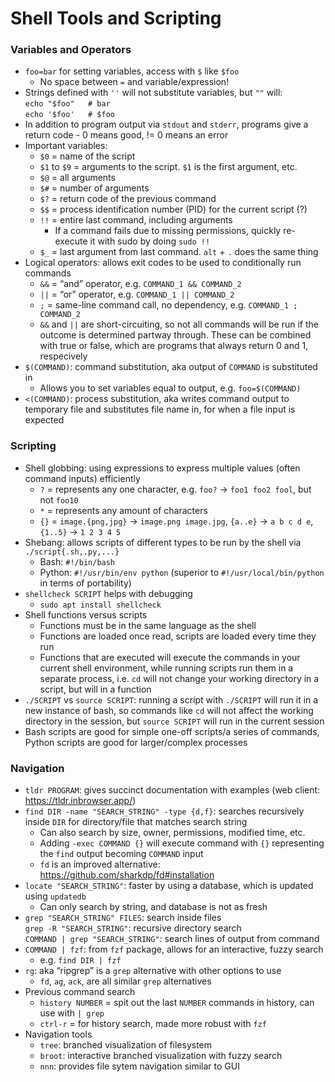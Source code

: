 # Shell Tools and Scripting

### Variables and Operators

- `foo=bar` for setting variables, access with `$` like `$foo`
    - No space between `=` and variable/expression!
- Strings defined with `''` will not substitute variables, but  `""` will:  
    `echo "$foo"   # bar`  
    `echo '$foo'   # $foo`  
- In addition to program output via `stdout` and `stderr`, programs give a return code - 0 means good, != 0 means an error
- Important variables:
    - `$0` = name of the script
    - `$1` to `$9` = arguments to the script. `$1` is the first argument, etc.
    - `$@` = all arguments
    - `$#` = number of arguments
    - `$?` = return code of the previous command
    - `$$` = process identification number (PID) for the current script (?)
    - `!!` = entire last command, including arguments
        - If a command fails due to missing permissions, quickly re-execute it with sudo by doing `sudo !!`
    - `$_` = last argument from last command. `alt` + `.` does the same thing
- Logical operators: allows exit codes to be used to conditionally run commands
    - `&&` = “and” operator, e.g. `COMMAND_1 && COMMAND_2`
    - `||` = “or” operator, e.g. `COMMAND_1 || COMMAND_2`
    - `;` = same-line command call, no dependency, e.g. `COMMAND_1 ; COMMAND_2`
    - `&&` and `||` are short-circuiting, so not all commands will be run if the outcome is determined partway through. These can be combined with true or false, which are programs that always return 0 and 1, respecively
- `$(COMMAND)`: command substitution, aka output of `COMMAND` is substituted in
    - Allows you to set variables equal to output, e.g. `foo=$(COMMAND)`
- `<(COMMAND)`: process substitution, aka writes command output to temporary file and substitutes file name in, for when a file input is expected

### Scripting

- Shell globbing: using expressions to express multiple values (often command inputs) efficiently
    - `?` = represents any one character, e.g. `foo?` → `foo1 foo2 fool`, but not `foo10`
    - `*` = represents any amount of characters
    - `{}` = `image.{png,jpg}` → `image.png image.jpg`, `{a..e}` → `a b c d e`, `{1..5}` → `1 2 3 4 5`
- Shebang: allows scripts of different types to be run by the shell via `./script{.sh,.py,...}`
    - Bash: `#!/bin/bash`
    - Python: `#!/usr/bin/env python` (superior to `#!/usr/local/bin/python` in terms of portability)
- `shellcheck SCRIPT` helps with debugging
    - `sudo apt install shellcheck`
- Shell functions versus scripts
    - Functions must be in the same language as the shell
    - Functions are loaded once read, scripts are loaded every time they run
    - Functions that are executed will execute the commands in your current shell environment, while running scripts run them in a separate process, i.e. `cd` will not change your working directory in a script, but will in a function
- `./SCRIPT` vs `source SCRIPT`: running a script with `./SCRIPT` will run it in a new instance of bash, so commands like `cd` will not affect the working directory in the session, but `source SCRIPT` will run in the current session
- Bash scripts are good for simple one-off scripts/a series of commands, Python scripts are good for larger/complex processes

### Navigation

- `tldr PROGRAM`: gives succinct documentation with examples (web client: https://tldr.inbrowser.app/)
- `find DIR -name "SEARCH_STRING" -type {d,f}`: searches recursively inside `DIR` for directory/file that matches search string
    - Can also search by size, owner, permissions, modified time, etc.
    - Adding `-exec COMMAND {}` will execute command with `{}` representing the `find` output becoming `COMMAND` input
    - `fd` is an improved alternative: https://github.com/sharkdp/fd#installation
- `locate "SEARCH_STRING"`: faster by using a database, which is updated using `updatedb`
    - Can only search by string, and database is not as fresh
- `grep "SEARCH_STRING" FILES`: search inside files  
    `grep -R "SEARCH_STRING"`: recursive directory search  
    `COMMAND | grep "SEARCH_STRING"`: search lines of output from command  
- `COMMAND | fzf`: from `fzf` package, allows for an interactive, fuzzy search
    - e.g. `find DIR | fzf`
- `rg`: aka “ripgrep” is a `grep` alternative with other options to use
    - `fd`, `ag`, `ack`, are all similar `grep` alternatives
- Previous command search
    - `history NUMBER` = spit out the last `NUMBER` commands in history, can use with `| grep`
    - `ctrl-r` = for history search, made more robust with `fzf`
- Navigation tools
    - `tree`: branched visualization of filesystem
    - `broot`: interactive branched visualization with fuzzy search
    - `nnn`: provides file sytem navigation similar to GUI